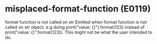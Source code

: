 # misplaced-format-function (E0119)

format function is not called on str Emitted when format function is not
called on str object. e.g doing print("value: {}").format(123) instead
of print("value: {}".format(123)). This might not be what the user
intended to do.
